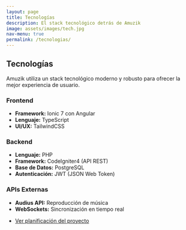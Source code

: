 ```yaml
---
layout: page
title: Tecnologías
description: El stack tecnológico detrás de Amuzik
image: assets/images/tech.jpg
nav-menu: true
permalink: /tecnologias/
---
```


## Tecnologías

Amuzik utiliza un stack tecnológico moderno y robusto para ofrecer la mejor experiencia de usuario.

### Frontend
- **Framework:** Ionic 7 con Angular
- **Lenguaje:** TypeScript
- **UI/UX:** TailwindCSS

### Backend
- **Lenguaje:** PHP
- **Framework:** CodeIgniter4 (API REST)
- **Base de Datos:** PostgreSQL
- **Autenticación:** JWT (JSON Web Token)

### APIs Externas
- **Audius API:** Reproducción de música
- **WebSockets:** Sincronización en tiempo real

<ul class="actions">
    <li><a href="/planificacion.md" class="button next">Ver planificación del proyecto</a></li>
</ul>